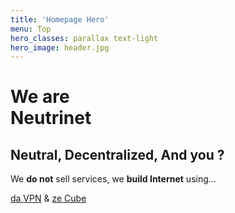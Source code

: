```yaml
---
title: 'Homepage Hero'
menu: Top
hero_classes: parallax text-light
hero_image: header.jpg
---
```


# We are <br /> Neutrinet
## Neutral, Decentralized, And you ?

We **do not** sell services, we **build Internet** using…

[da VPN](/vpn?classes=btn,btn-primary) & [ze Cube](/brique?classes=btn,btn-success)




